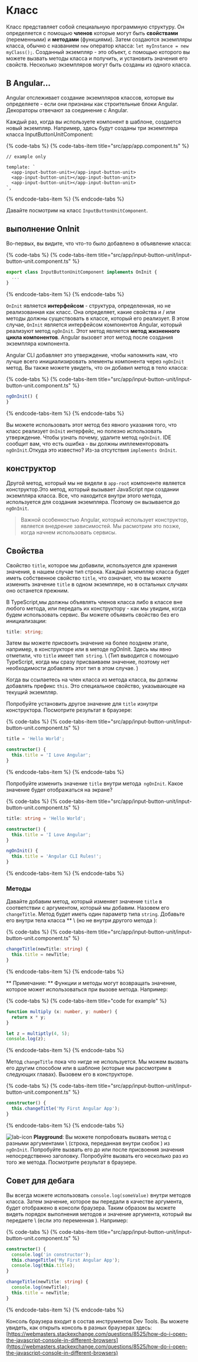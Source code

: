 # Класс

Класс представляет собой специальную программную структуру. Он определяется с помощью **членов** которые могут быть **свойствами** \(переменными\) и **методами** \(функциями\). Затем создаются экземпляры класса, обычно с названием `new` оператор класса: `let myInstance = new myClass();`. Созданный экземпляр - это объект, с помощью которого вы можете вызвать методы класса и получить, и установить значения его свойств. Несколько экземпляров могут быть созданы из одного класса.

## В Angular...

Angular отслеживает создание экземпляров классов, которые вы определяете - если они признаны как строительные блоки Angular. Декораторы отвечают за соединение с Angular.

Каждый раз, когда вы используете компонент в шаблоне, создается новый экземпляр. Например, здесь будут созданы три экземпляра класса InputButtonUnitComponent:

{% code-tabs %}
{% code-tabs-item title="src/app/app.component.ts" %}
```markup
// example only

template: `
  <app-input-button-unit></app-input-button-unit>
  <app-input-button-unit></app-input-button-unit>
  <app-input-button-unit></app-input-button-unit>
`,
```
{% endcode-tabs-item %}
{% endcode-tabs %}

Давайте посмотрим на класс `InputButtonUnitComponent`.

## выполнение OnInit

Во-первых, вы видите, что что-то было добавлено в объявление класса:

{% code-tabs %}
{% code-tabs-item title="src/app/input-button-unit/input-button-unit.component.ts" %}
```typescript
export class InputButtonUnitComponent implements OnInit {
  ...
}
```
{% endcode-tabs-item %}
{% endcode-tabs %}

`OnInit` является **интерфейсом** - структура, определенная, но не реализованная как класс. Она определяет, какие свойства и / или методы должны существовать в классе, который его реализует. В этом случае, `OnInit` является интерфейсом компонентов Angular, который реализуют метод `ngOnInit`. Этот метод является **метод жизненного цикла компонентов**. Angular вызовет этот метод после создания экземпляра компонента.

Angular CLI добавляет это утверждение, чтобы напомнить нам, что лучше всего инициализировать элементы компонента через  `ngOnInit` метод. Вы также можете увидеть, что он добавил метод в тело класса:

{% code-tabs %}
{% code-tabs-item title="src/app/input-button-unit/input-button-unit.component.ts" %}
```typescript
ngOnInit() {
}
```
{% endcode-tabs-item %}
{% endcode-tabs %}

Вы можете использовать этот метод без явного указания того, что класс реализует `OnInit` интерфейс, но полезно использовать утверждение. Чтобы узнать почему, удалите метод `ngOnInit`. IDE сообщит вам, что есть ошибка - вы должны имплементоровать `ngOnInit`.Откуда это известно? Из-за отсутствия `implements OnInit`.

## конструктор

Другой метод, который мы не видели в `app-root` компоненте является конструктор.Это метод, который вызывает JavaScript при создании экземпляра класса. Все, что находится внутри этого метода, используется для создания экземпляра. Поэтому он вызывается до `ngOnInit`.

> Важной особенностью Angular, который использует конструктор, является внедрение зависимостей. Мы расмотрим это позже, когда начнем использовать сервисы.

## Свойства

Свойство `title`, которое мы добавили, используется для хранения значения, в нашем случае тип строка. Каждый экземпляр класса будет иметь собственное свойство `title`, что означает, что вы можете изменить значение `title` в одном экземпляре, но в остальных случаях оно останется прежним.

В TypeScript,мы должны объявлять членов класса либо в классе вне любого метода, или передать их конструктору - как мы увидим, когда будем использовать сервис.
Вы можете объявить свойство без его инициализации:

```typescript
title: string;
```

Затем вы можете присвоить значение на более позднем этапе, например, в конструкторе или в методе ngOnInit. Здесь мы явно отметили, что `title` имеет тип` string`. \ (Тип выводится с помощью TypeScript, когда мы сразу присваиваем значение, поэтому нет необходимости добавлять этот тип в этом случае. \)

Когда вы ссылаетесь на член класса из метода класса, вы должны добавлять префикс `this`. Это специальное свойство, указывающее на текущий экземпляр.

Попробуйте установить другое значение для `title` изнутри конструктора. Посмотрите результат в браузере:

{% code-tabs %}
{% code-tabs-item title="src/app/input-button-unit/input-button-unit.component.ts" %}
```typescript
title = 'Hello World';

constructor() { 
  this.title = 'I Love Angular';
}
```
{% endcode-tabs-item %}
{% endcode-tabs %}

Попробуйте изменить значение `title` внутри метода` ngOnInit`. Какое значение будет отображаться на экране?

{% code-tabs %}
{% code-tabs-item title="src/app/input-button-unit/input-button-unit.component.ts" %}
```typescript
title: string = 'Hello World';

constructor() { 
  this.title = 'I Love Angular';
}

ngOnInit() { 
  this.title = 'Angular CLI Rules!';
}
```
{% endcode-tabs-item %}
{% endcode-tabs %}

### Методы

Давайте добавим метод, который изменяет значение `title` в соответствии с аргументом, который мы добавим. Назовем его `changeTitle`. Метод будет иметь один параметр типа `string`. Добавьте его внутри тела класса ** \ (но не внутри другого метода \):

{% code-tabs %}
{% code-tabs-item title="src/app/input-button-unit/input-button-unit.component.ts" %}
```typescript
changeTitle(newTitle: string) {
  this.title = newTitle;
}
```
{% endcode-tabs-item %}
{% endcode-tabs %}

** Примечание: ** Функции и методы могут возвращать значение, которое может использоваться при вызове метода. Например:

{% code-tabs %}
{% code-tabs-item title="code for example" %}
```typescript
function multiply (x: number, y: number) {
  return x * y;
}

let z = multiptly(4, 5);
console.log(z);
```
{% endcode-tabs-item %}
{% endcode-tabs %}

Метод `changeTitle` пока что нигде не используется. Мы можем вызвать его другим способом или в шаблоне \(которые мы рассмотрим в следующих главах\). Вызовем его в конструкторе.

{% code-tabs %}
{% code-tabs-item title="src/app/input-button-unit/input-button-unit.component.ts" %}
```typescript
constructor() { 
  this.changeTitle('My First Angular App');
}
```
{% endcode-tabs-item %}
{% endcode-tabs %}

![lab-icon](.gitbook/assets/lab%20%281%29.jpg) **Playground**: Вы можете попробовать вызвать метод с разными аргументами \ (строка, переданная внутри скобок \) из `ngOnInit`. Попробуйте вызвать его до или после присвоения значения непосредственно заголовку. Попробуйте вызвать его несколько раз из того же метода. Посмотрите результат в браузере.

## Совет для дебага

Вы всегда можете использовать `console.log(someValue)` внутри методов класса. Затем значение, которое вы передали в качестве аргумента, будет отображено в консоли браузера. Таким образом вы можете видеть порядок выполнения методов и значение аргумента, который вы передаете \ (если это переменная \). Например:

{% code-tabs %}
{% code-tabs-item title="src/app/input-button-unit/input-button-unit.component.ts" %}
```typescript
constructor() { 
  console.log('in constructor');
  this.changeTitle('My First Angular App');
  console.log(this.title);
}

changeTitle(newTitle: string) {
  console.log(newTitle);
  this.title = newTitle;
}
```
{% endcode-tabs-item %}
{% endcode-tabs %}

Консоль браузера входит в состав инструментов Dev Tools. Вы можете увидеть, как открыть консоль в разных браузерах здесь: [https://webmasters.stackexchange.com/questions/8525/how-do-i-open-the-javascript-console-in-different-browsers](https://webmasters.stackexchange.com/questions/8525/how-do-i-open-the-javascript-console-in-different-browsers)


